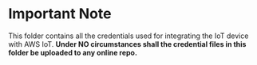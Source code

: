 # Important Note
This folder contains all the credentials used for integrating the IoT device with AWS IoT. **Under NO circumstances shall the credential files in this folder be uploaded to any online repo.**